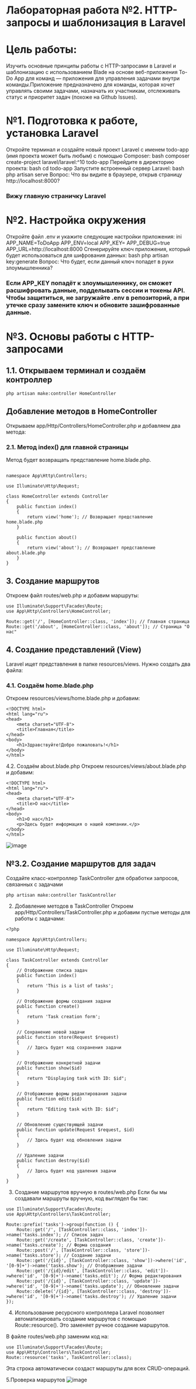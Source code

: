 # Лабораторная работа №2. HTTP-запросы и шаблонизация в Laravel 
# Цель работы:
Изучить основные принципы работы с HTTP-запросами в Laravel и шаблонизацию с использованием Blade на основе веб-приложения To-Do App для команд — приложения для управления задачами внутри команды.Приложение предназначено для команды, которая хочет управлять своими задачами, назначать их участникам, отслеживать статус и приоритет задач (похоже на Github Issues).
# №1. Подготовка к работе, установка Laravel
Откройте терминал и создайте новый проект Laravel с именем todo-app (имя проекта может быть любым) с помощью Composer: bash composer create-project laravel/laravel:^10 todo-app
Перейдите в директорию проекта: bash cd todo-app
Запустите встроенный сервер Laravel: bash php artisan serve Вопрос: Что вы видите в браузере, открыв страницу http://localhost:8000?
### Вижу главную страничку Laravel
# №2. Настройка окружения
Откройте файл .env и укажите следующие настройки приложения: ini APP_NAME=ToDoApp APP_ENV=local APP_KEY= APP_DEBUG=true APP_URL=http://localhost:8000
Сгенерируйте ключ приложения, который будет использоваться для шифрования данных: bash php artisan key:generate Вопрос: Что будет, если данный ключ попадет в руки злоумышленника?
### Если APP_KEY попадёт к злоумышленнику, он сможет расшифровать данные, подделывать сессии и токены API. Чтобы защититься, не загружайте .env в репозиторий, а при утечке сразу замените ключ и обновите зашифрованные данные.
# №3. Основы работы с HTTP-запросами
## 1.1. Открываем терминал и создаём контроллер
```
php artisan make:controller HomeController
```
## Добавление методов в HomeController
Открываем app/Http/Controllers/HomeController.php и добавляем два метода:
### 2.1. Метод index() для главной страницы
Метод будет возвращать представление home.blade.php.
```<?php

namespace App\Http\Controllers;

use Illuminate\Http\Request;

class HomeController extends Controller
{
    public function index()
    {
        return view('home'); // Возвращает представление home.blade.php
    }

    public function about()
    {
        return view('about'); // Возвращает представление about.blade.php
    }
}
```
## 3. Создание маршрутов
Откроем файл routes/web.php и добавим маршруты:
```
use Illuminate\Support\Facades\Route;
use App\Http\Controllers\HomeController;

Route::get('/', [HomeController::class, 'index']); // Главная страница
Route::get('/about', [HomeController::class, 'about']); // Страница "О нас"
```
## 4. Создание представлений (View)
Laravel ищет представления в папке resources/views. Нужно создать два файла:

### 4.1. Создаём home.blade.php
Откроем resources/views/home.blade.php и добавим:
```
<!DOCTYPE html>
<html lang="ru">
<head>
    <meta charset="UTF-8">
    <title>Главная</title>
</head>
<body>
    <h1>Здравствуйте!Добро пожаловать!</h1>
</body>
</html>
```
4.2. Создаём about.blade.php
Откроем resources/views/about.blade.php и добавим:
```
<!DOCTYPE html>
<html lang="ru">
<head>
    <meta charset="UTF-8">
    <title>О нас</title>
</head>
<body>
    <h1>О нас</h1>
    <p>Здесь будет информация о нашей компании.</p>
</body>
</html>
```
![image](https://github.com/user-attachments/assets/f0ff828e-ba01-45c6-8bb7-fc8676507cce)

## №3.2. Создание маршрутов для задач
Создайте класс-контроллер TaskController для обработки запросов, связанных с задачами
```
php artisan make:controller TaskController
```
2. Добавление методов в TaskController
Откроем app/Http/Controllers/TaskController.php и добавим пустые методы для работы с задачами:

```
<?php

namespace App\Http\Controllers;

use Illuminate\Http\Request;

class TaskController extends Controller
{
    // Отображение списка задач
    public function index()
    {
        return 'This is a list of tasks';
    }

    // Отображение формы создания задачи
    public function create()
    {
        return 'Task creation form';
    }

    // Сохранение новой задачи
    public function store(Request $request)
    {
        // Здесь будет код сохранения задачи
    }

    // Отображение конкретной задачи
    public function show($id)
    {
        return "Displaying task with ID: $id";
    }

    // Отображение формы редактирования задачи
    public function edit($id)
    {
        return "Editing task with ID: $id";
    }

    // Обновление существующей задачи
    public function update(Request $request, $id)
    {
        // Здесь будет код обновления задачи
    }

    // Удаление задачи
    public function destroy($id)
    {
        // Здесь будет код удаления задачи
    }
}

```
3. Создание маршрутов вручную в routes/web.php
Если бы мы создавали маршруты вручную, код выглядел бы так:

```
use Illuminate\Support\Facades\Route;
use App\Http\Controllers\TaskController;

Route::prefix('tasks')->group(function () {
    Route::get('/', [TaskController::class, 'index'])->name('tasks.index'); // Список задач
    Route::get('/create', [TaskController::class, 'create'])->name('tasks.create'); // Форма создания
    Route::post('/', [TaskController::class, 'store'])->name('tasks.store'); // Создание задачи
    Route::get('/{id}', [TaskController::class, 'show'])->where('id', '[0-9]+')->name('tasks.show'); // Отображение задачи
    Route::get('/{id}/edit', [TaskController::class, 'edit'])->where('id', '[0-9]+')->name('tasks.edit'); // Форма редактирования
    Route::put('/{id}', [TaskController::class, 'update'])->where('id', '[0-9]+')->name('tasks.update'); // Обновление задачи
    Route::delete('/{id}', [TaskController::class, 'destroy'])->where('id', '[0-9]+')->name('tasks.destroy'); // Удаление задачи
});
```
4. Использование ресурсного контроллера
Laravel позволяет автоматизировать создание маршрутов с помощью Route::resource(). Это заменяет ручное создание маршрутов.

В файле routes/web.php заменим код на:
```
use Illuminate\Support\Facades\Route;
use App\Http\Controllers\TaskController;
Route::resource('tasks', TaskController::class);
```
Эта строка автоматически создаст маршруты для всех CRUD-операций.

5.Проверка маршрутов
![image](https://github.com/user-attachments/assets/d52bb2d8-d104-40b3-839c-8f0c22d13fc0)
